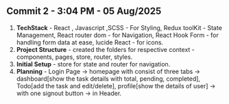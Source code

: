 ## Commit 2 - 3:04 PM - 05 Aug/2025

1. **TechStack** - React , Javascript ,SCSS - For Styling, Redux toolKit - State Management, React router dom - for Navigation, React Hook Form - for handling form data at ease, lucide React - for icons.
2. **Project Structure** - created the folders for respective context - components, pages, store, router, styles.
3. **Initial Setup** - store for state and router for navigation.
4. **Planning** - Login Page -> homepage with consist of three tabs -> dashboard[show the task details with total, pending, completed], Todo[add the task and edit/delete], profile[show the details of user] -> with one signout button -> in Header.
